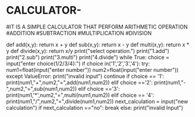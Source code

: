 # CALCULATOR-
#IT IS A SIMPLE CALCULATOR THAT PERFORM ARITHMETIC OPERATION 
#ADDITION 
#SUBTRACTION
#MULTIPLICATION
#DIVISION


def add(x,y):
    return x + y
def sub(x,y):
    return x - y
def multi(x,y):
    return x * y
def divide(x,y):
    return x/y
print("select operation.")
print("1.add")
print("2.sub")
print("3.multi")
print("4.divide")
while True:
    choice = input("enter choice(1/2/3/4):")
    if choice in('1','2','3','4'):
        try:
            num1=float(input("enter number"))
            num2=float(input("enter number"))
        except ValueError:
            print("invalid input")
            continue
        if choice == '1':
            print(num1,"+",num2,"=",add(num1,num2))
        elif choice =='2':
            print(num1,"-",num2,"=",sub(num1,num2))
        elif choice =='3':
            print(num1,'*',num2,"=",multi(num1,num2))
        elif choice == '4':
            print(num1,"/",num2,"=",divide(num1,num2))
        next_calculation = input("new calculation")
        if next_calculation =="no":
            break
        else:
            print("invalid Input")
            

    

